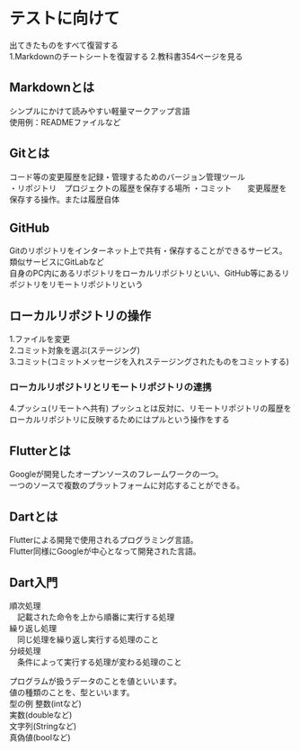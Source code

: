 # テストに向けて
出てきたものをすべて復習する  
1.Markdownのチートシートを復習する
2.教科書354ページを見る

## Markdownとは
シンプルにかけて読みやすい軽量マークアップ言語  
使用例：READMEファイルなど

## Gitとは
コード等の変更履歴を記録・管理するためのバージョン管理ツール  
・リポジトリ　プロジェクトの履歴を保存する場所
・コミット　　変更履歴を保存する操作。または履歴自体
## GitHub
Gitのリポジトリをインターネット上で共有・保存することができるサービス。類似サービスにGitLabなど  
自身のPC内にあるリポジトリをローカルリポジトリといい、GitHub等にあるリポジトリをリモートリポジトリという
## ローカルリポジトリの操作
1.ファイルを変更  
2.コミット対象を選ぶ(ステージング)  
3.コミット(コミットメッセージを入れステージングされたものをコミットする)
### ローカルリポジトリとリモートリポジトリの連携
4.プッシュ(リモートへ共有)
プッシュとは反対に、リモートリポジトリの履歴をローカルリポジトリに反映するためにはプルという操作をする
## Flutterとは
Googleが開発したオープンソースのフレームワークの一つ。  
一つのソースで複数のプラットフォームに対応することができる。
## Dartとは
Flutterによる開発で使用されるプログラミング言語。  
Flutter同様にGoogleが中心となって開発された言語。  

## Dart入門
順次処理  
　記載された命令を上から順番に実行する処理  
繰り返し処理  
　同じ処理を繰り返し実行する処理のこと  
分岐処理  
　条件によって実行する処理が変わる処理のこと  

プログラムが扱うデータのことを値といいます。  
値の種類のことを、型といいます。  
型の例
整数(intなど)  
実数(doubleなど)  
文字列(Stringなど)  
真偽値(boolなど)  

